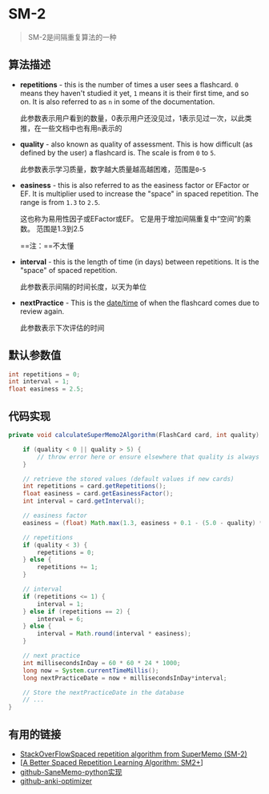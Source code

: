 # SM-2

> SM-2是间隔重复算法的一种

## 算法描述

- **repetitions** - this is the number of times a user sees a flashcard. `0` means they haven't studied it yet, `1` means it is their first time, and so on. It is also referred to as `n` in some of the documentation.

  此参数表示用户看到的数量，0表示用户还没见过，1表示见过一次，以此类推，在一些文档中也有用`n`表示的

- **quality** - also known as quality of assessment. This is how difficult (as defined by the user) a flashcard is. The scale is from `0` to `5`.

  此参数表示学习质量，数字越大质量越高越困难，范围是`0`-`5`

- **easiness** - this is also referred to as the easiness factor or EFactor or EF. It is multiplier used to increase the "space" in spaced repetition. The range is from `1.3` to `2.5`.

  这也称为易用性因子或EFactor或EF。 它是用于增加间隔重复中“空间”的乘数。 范围是1.3到2.5

  ==注：==不太懂

- **interval** - this is the length of time (in days) between repetitions. It is the "space" of spaced repetition.

  此参数表示间隔的时间长度，以天为单位

- **nextPractice** - This is the [date/time](https://stackoverflow.com/questions/5175728/how-to-get-the-current-date-time-in-java) of when the flashcard comes due to review again.

  此参数表示下次评估的时间

## 默认参数值

```java
int repetitions = 0;
int interval = 1;
float easiness = 2.5;
```

## 代码实现

```java
private void calculateSuperMemo2Algorithm(FlashCard card, int quality) {

    if (quality < 0 || quality > 5) {
        // throw error here or ensure elsewhere that quality is always within 0-5
    }

    // retrieve the stored values (default values if new cards)
    int repetitions = card.getRepetitions();
    float easiness = card.getEasinessFactor();
    int interval = card.getInterval();

    // easiness factor
    easiness = (float) Math.max(1.3, easiness + 0.1 - (5.0 - quality) * (0.08 + (5.0 - quality) * 0.02));

    // repetitions
    if (quality < 3) {
        repetitions = 0;
    } else {
        repetitions += 1;
    }

    // interval
    if (repetitions <= 1) {
        interval = 1;
    } else if (repetitions == 2) {
        interval = 6;
    } else {
        interval = Math.round(interval * easiness);
    }

    // next practice 
    int millisecondsInDay = 60 * 60 * 24 * 1000;
    long now = System.currentTimeMillis();
    long nextPracticeDate = now + millisecondsInDay*interval;

    // Store the nextPracticeDate in the database
    // ...
}
```

## 有用的链接

+ [StackOverFlowSpaced repetition algorithm from SuperMemo (SM-2)](https://stackoverflow.com/questions/49047159/spaced-repetition-algorithm-from-supermemo-sm-2)
+ [[A Better Spaced Repetition Learning Algorithm: SM2+](http://www.blueraja.com/blog/477/a-better-spaced-repetition-learning-algorithm-sm2)]
+ [github-SaneMemo-python实现](https://github.com/Jakobovski/SaneMemo)
+ [github-anki-optimizer](https://github.com/PhearTheCeal/anki-optimizer)